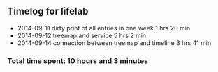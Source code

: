 ## Timelog for lifelab
* 2014-09-11 dirty print of all entries in one week 1 hrs 20 min
* 2014-09-12 treemap and service 5 hrs 2 min
* 2014-09-14 connection between treemap and timeline 3 hrs 41 min

### Total time spent: 10 hours and 3 minutes 
